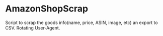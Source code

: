 # AmazonShopScrap
Script to scrap the goods info(name, price, ASIN, image, etc) an export to CSV. Rotating User-Agent.
